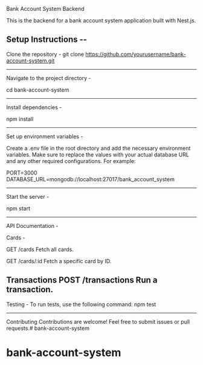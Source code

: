 Bank Account System Backend

This is the backend for a bank account system application built with Nest.js.

Setup Instructions --
--------------------------------

Clone the repository -
git clone https://github.com/yourusername/bank-account-system.git

---------------------------------

Navigate to the project directory -

cd bank-account-system

-------------------------------
Install dependencies -

npm install

---------------------------------
Set up environment variables -

Create a .env file in the root directory and add the necessary environment variables. Make sure to replace the values with your actual database URL and any other required configurations. For example:

PORT=3000
DATABASE_URL=mongodb://localhost:27017/bank_account_system

-----------------------
Start the server -

npm start

----------------------
API Documentation -

Cards -

GET /cards
Fetch all cards.

GET /cards/:id
Fetch a specific card by ID.

Transactions
POST /transactions
Run a transaction.
------------------------

Testing -
To run tests, use the following command:
npm test

------------------

Contributing
Contributions are welcome! Feel free to submit issues or pull requests.# bank-account-system
# bank-account-system
